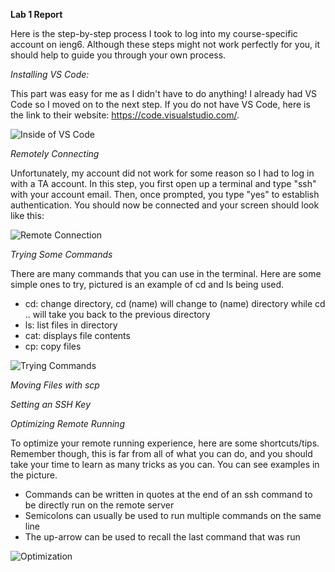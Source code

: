 __Lab 1 Report__

Here is the step-by-step process I took to log into my course-specific account on ieng6. Although these steps might not work perfectly for you, it should help to guide you through your own process.


*Installing VS Code:*

This part was easy for me as I didn't have to do anything! I already had VS Code so I moved on to the next step. If you do not have VS Code, here is the link to their website: https://code.visualstudio.com/.

![Inside of VS Code](https://lh3.googleusercontent.com/drive-viewer/AJc5JmQKwAfoLfCwqQQUoQsTBrpaw5PZwuID7mpcW3zY0q0EzwtZZHIN1shg4o0tk1bMA8b0oRFU27KBDPi1NqLipsZcIp0J=w1920-h853)

*Remotely Connecting*

Unfortunately, my account did not work for some reason so I had to log in with a TA account. In this step, you first open up a terminal and type "ssh" with your account email. Then, once prompted, you type "yes" to establish authentication. You should now be connected and your screen should look like this:

![Remote Connection](https://lh3.googleusercontent.com/drive-viewer/AJc5JmSiqehA029C-L3mEcQlO7i8kXZxeog8LwSK7ND_5OLwA15B2PlN_x5kx_jLxxk64MO99D6c5JjMULxqr0S__pEvgCa6dg=w1920-h853)

*Trying Some Commands*

There are many commands that you can use in the terminal. Here are some simple ones to try, pictured is an example of cd and ls being used. 

-  cd: change directory, cd (name) will change to (name) directory while cd .. will take you back to the previous directory 
-  ls: list files in directory
-  cat: displays file contents
-  cp: copy files

![Trying Commands](https://lh3.googleusercontent.com/drive-viewer/AJc5JmQnJGuwRVYEOyE0-SqEd7yFFP4tB_dChDhV-eSd3TGwMg0aGS-BlHfioEO-IaQXvJb23B26u2s=w1920-h853)


*Moving Files with scp*



*Setting an SSH Key*



*Optimizing Remote Running*

To optimize your remote running experience, here are some shortcuts/tips. Remember though, this is far from all of what you can do, and you should take your time to learn as many tricks as you can. You can see examples in the picture. 

- Commands can be written in quotes at the end of an ssh command to be directly run on the remote server
- Semicolons can usually be used to run multiple commands on the same line
- The up-arrow can be used to recall the last command that was run

![Optimization](https://lh3.googleusercontent.com/drive-viewer/AJc5JmQnJGuwRVYEOyE0-SqEd7yFFP4tB_dChDhV-eSd3TGwMg0aGS-BlHfioEO-IaQXvJb23B26u2s=w1920-h853)

